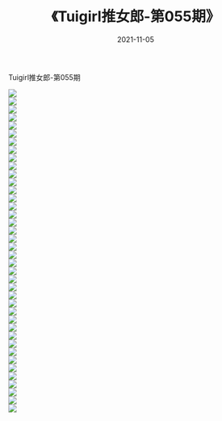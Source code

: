 ﻿---
layout: post
title:  《Tuigirl推女郎-第055期》
date:   2021-11-05
img: http://imgx.orgx.ga/漏D/网络美图/2021/Tuigirl推女郎-第055期/000.jpg
categories: [美女, 清纯, 唯美]
---

Tuigirl推女郎-第055期

  ![](http://imgx.orgx.ga/漏D/网络美图/2021/Tuigirl推女郎-第055期/001.jpg) <br> ![](http://imgx.orgx.ga/漏D/网络美图/2021/Tuigirl推女郎-第055期/002.jpg) <br> ![](http://imgx.orgx.ga/漏D/网络美图/2021/Tuigirl推女郎-第055期/003.jpg) <br> ![](http://imgx.orgx.ga/漏D/网络美图/2021/Tuigirl推女郎-第055期/004.jpg) <br> ![](http://imgx.orgx.ga/漏D/网络美图/2021/Tuigirl推女郎-第055期/005.jpg) <br> ![](http://imgx.orgx.ga/漏D/网络美图/2021/Tuigirl推女郎-第055期/006.jpg) <br> ![](http://imgx.orgx.ga/漏D/网络美图/2021/Tuigirl推女郎-第055期/007.jpg) <br> ![](http://imgx.orgx.ga/漏D/网络美图/2021/Tuigirl推女郎-第055期/008.jpg) <br> ![](http://imgx.orgx.ga/漏D/网络美图/2021/Tuigirl推女郎-第055期/009.jpg) <br> ![](http://imgx.orgx.ga/漏D/网络美图/2021/Tuigirl推女郎-第055期/010.jpg) <br> ![](http://imgx.orgx.ga/漏D/网络美图/2021/Tuigirl推女郎-第055期/011.jpg) <br> ![](http://imgx.orgx.ga/漏D/网络美图/2021/Tuigirl推女郎-第055期/012.jpg) <br> ![](http://imgx.orgx.ga/漏D/网络美图/2021/Tuigirl推女郎-第055期/013.jpg) <br> ![](http://imgx.orgx.ga/漏D/网络美图/2021/Tuigirl推女郎-第055期/014.jpg) <br> ![](http://imgx.orgx.ga/漏D/网络美图/2021/Tuigirl推女郎-第055期/015.jpg) <br> ![](http://imgx.orgx.ga/漏D/网络美图/2021/Tuigirl推女郎-第055期/016.jpg) <br> ![](http://imgx.orgx.ga/漏D/网络美图/2021/Tuigirl推女郎-第055期/017.jpg) <br> ![](http://imgx.orgx.ga/漏D/网络美图/2021/Tuigirl推女郎-第055期/018.jpg) <br> ![](http://imgx.orgx.ga/漏D/网络美图/2021/Tuigirl推女郎-第055期/019.jpg) <br> ![](http://imgx.orgx.ga/漏D/网络美图/2021/Tuigirl推女郎-第055期/020.jpg) <br> ![](http://imgx.orgx.ga/漏D/网络美图/2021/Tuigirl推女郎-第055期/021.jpg) <br> ![](http://imgx.orgx.ga/漏D/网络美图/2021/Tuigirl推女郎-第055期/022.jpg) <br> ![](http://imgx.orgx.ga/漏D/网络美图/2021/Tuigirl推女郎-第055期/023.jpg) <br> ![](http://imgx.orgx.ga/漏D/网络美图/2021/Tuigirl推女郎-第055期/024.jpg) <br> ![](http://imgx.orgx.ga/漏D/网络美图/2021/Tuigirl推女郎-第055期/025.jpg) <br> ![](http://imgx.orgx.ga/漏D/网络美图/2021/Tuigirl推女郎-第055期/026.jpg) <br> ![](http://imgx.orgx.ga/漏D/网络美图/2021/Tuigirl推女郎-第055期/027.jpg) <br> ![](http://imgx.orgx.ga/漏D/网络美图/2021/Tuigirl推女郎-第055期/028.jpg) <br> ![](http://imgx.orgx.ga/漏D/网络美图/2021/Tuigirl推女郎-第055期/029.jpg) <br> ![](http://imgx.orgx.ga/漏D/网络美图/2021/Tuigirl推女郎-第055期/030.jpg) <br> ![](http://imgx.orgx.ga/漏D/网络美图/2021/Tuigirl推女郎-第055期/031.jpg) <br> ![](http://imgx.orgx.ga/漏D/网络美图/2021/Tuigirl推女郎-第055期/032.jpg) <br> ![](http://imgx.orgx.ga/漏D/网络美图/2021/Tuigirl推女郎-第055期/033.jpg) <br> ![](http://imgx.orgx.ga/漏D/网络美图/2021/Tuigirl推女郎-第055期/034.jpg) <br> ![](http://imgx.orgx.ga/漏D/网络美图/2021/Tuigirl推女郎-第055期/035.jpg) <br> ![](http://imgx.orgx.ga/漏D/网络美图/2021/Tuigirl推女郎-第055期/036.jpg) <br> ![](http://imgx.orgx.ga/漏D/网络美图/2021/Tuigirl推女郎-第055期/037.jpg) <br> ![](http://imgx.orgx.ga/漏D/网络美图/2021/Tuigirl推女郎-第055期/038.jpg) <br> ![](http://imgx.orgx.ga/漏D/网络美图/2021/Tuigirl推女郎-第055期/039.jpg) <br> ![](http://imgx.orgx.ga/漏D/网络美图/2021/Tuigirl推女郎-第055期/040.jpg) <br>